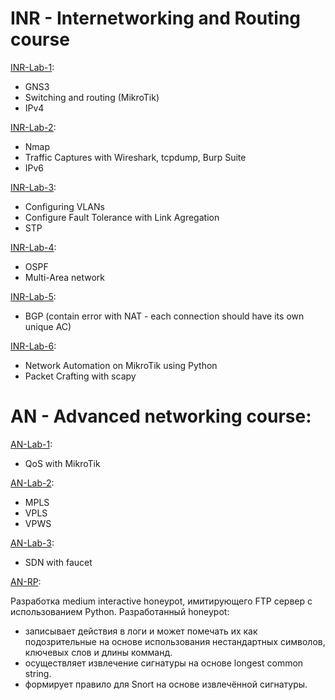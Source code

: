 # INR - Internetworking and Routing course

[INR-Lab-1](https://github.com/C4tWithShell/INR-Lab-1):

- GNS3
- Switching and routing (MikroTik)
- IPv4

[INR-Lab-2](https://github.com/C4tWithShell/INR-Lab-2):

- Nmap
- Traffic Captures with Wireshark, tcpdump, Burp Suite
- IPv6

[INR-Lab-3](https://github.com/C4tWithShell/INR-Lab-3):

- Configuring VLANs
- Configure Fault Tolerance with Link Agregation
- STP

[INR-Lab-4](https://github.com/C4tWithShell/INR-Lab-4):

- OSPF
- Multi-Area network

[INR-Lab-5](https://github.com/C4tWithShell/INR-Lab-5):

- BGP (contain error with NAT - each connection should have its own unique AC)

[INR-Lab-6](https://github.com/C4tWithShell/INR-Lab-6):

- Network Automation on MikroTik using Python
- Packet Crafting with scapy

# AN - Advanced networking course:

[AN-Lab-1](https://github.com/C4tWithShell/AN-Lab-1):

- QoS with MikroTik

[AN-Lab-2](https://github.com/C4tWithShell/AN-Lab-2):

- MPLS
- VPLS
- VPWS

[AN-Lab-3](https://github.com/C4tWithShell/AN-Lab-3):

- SDN with faucet

[AN-RP](https://github.com/C4tWithShell/AN-RP):

Разработка medium interactive honeypot, имитирующего FTP сервер с использованием Python.
Разработанный honeypot:
- записывает действия в логи и может помечать их как подозрительные на основе использования нестандартных символов, ключевых слов и длины комманд.
- осуществляет извлечение сигнатуры на основе longest common string.
- формирует правило для Snort на основе извлечённой сигнатуры.

